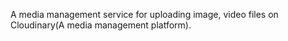 A media management service for uploading image, video files on Cloudinary(A media management platform).
